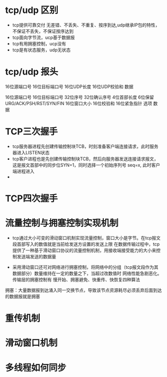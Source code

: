 # tcp/udp 区别

- tcp提供可靠交付 无差错、不丢失、不重复、按序到达,udp继承IP包的特性，不保证不丢失，不保证按序达到
- tcp面向字节流，ucp基于数据报
- tcp有用拥塞控制，ucp没有
- tcp是有状态服务，udp无状态

# tcp/udp 报头

16位源端口号  16位目标端口号
16位UDP长度   16位UDP校验和
          数据
          
          
16位源端口号  16位目标端口号
          32位序号
        32位确认序号
4位首部长度 6位保留 URG/ACK/PSH/RST/SYN/FIN  16位窗口大小
16位校验和 16位紧急指针
          选项
          数据
          
# TCP三次握手

- tcp服务器进程先创建传输控制块TCB，时刻准备客户端连接请求，此时服务器进入LISTEN状态
- tcp客户进程也是先创建传输控制块TCB，然后向服务器发送连接请求报文，这是报文首部中的同步位SYN=1，同时选择一个初始序列号
seq=x, 此时客户端进程进入
- 

# TCP四次握手

# 流量控制与拥塞控制实现机制

- tcp通过大小可变的滑动窗口机制实现流量控制，窗口大小是字节。在tcp报文段首部写入的数值就是当前给发送方设置的发送上限
在数据传输过程中，tcp提供了一种基于滑动窗口协议的流量控制机制，用接收端接受能力的大小来控制发送端发送的数据量

- 采用滑动窗口还可对网络进行拥塞控制，将网络中的分组（tcp报文段作为其数据部分）数量维持在一定的数量之下，当超过改数值时
网络性能急剧恶化。传输层的拥塞控制有 慢开始、拥塞避免、快重传、快恢复四种算法

拥塞：大量数据报到达涌入同一交换节点，导致该节点资源耗尽必须丢弃后面到达的数据报就是拥塞

# 重传机制


# 滑动窗口机制

# 多线程如何同步

